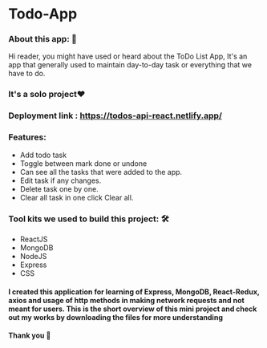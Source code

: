 # Todo-App

<h3>About this app: 🙌</h3>
Hi reader, you might have used or heard about the ToDo List App, It's an app that generally used to maintain day-to-day task or everything that we have to do.
<h3>It's a solo project❤️</h3>
<h3>Deployment link : <a href=https://todos-api-react.netlify.app/>https://todos-api-react.netlify.app/</a></h3>
   <h3>Features:</h3>
      <ul>
            <li>Add todo task</li>
            <li>Toggle between mark done or undone</li>
            <li>Can see all the tasks that were added to the app.</li>
            <li>Edit task if any changes.</li>
            <li>Delete task one by one.</li>
            <li>Clear all task in one click Clear all.</li></ul>

   
   <h3>Tool kits we used to build this project: 🛠</h3>
  <ul>  
   <li>ReactJS</li>
   <li>MongoDB</li>
   <li>NodeJS</li>
   <li>Express</li>
   <li>CSS</li></ul>
  <h4>I created this application for learning of Express, MongoDB, React-Redux, axios and usage of http methods in making network requests and not meant for users. This is the short overview of this mini project and check out my works by downloading the files for more understanding</h4>
  <h4>Thank you 🙌</h4>
